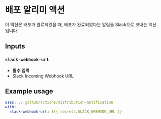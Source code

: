 # 배포 알리미 액션

이 액션은 배포가 완료되었을 때, 배포가 완료되었다는 알림을 Slack으로 보내는
액션입니다.

## Inputs

### `slack-webhook-url`

- **필수 입력**
- Slack Incoming Webhook URL

## Example usage

```yaml
uses: ./.github/actions/distribution-notification
with:
  slack-webhook-url: ${{ secrets.SLACK_WEBHOOK_URL }}
```
